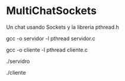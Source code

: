# MultiChatSockets
Un chat usando Sockets y la libreria pthread.h


gcc -o servidor -l pthread servidor.c


gcc -o cliente -l pthread cliente.c 


./servidro 


./cliente 


